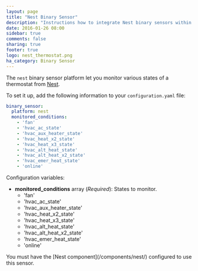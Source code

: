 ```yaml
---
layout: page
title: "Nest Binary Sensor"
description: "Instructions how to integrate Nest binary sensors within Home Assistant."
date: 2016-01-26 08:00
sidebar: true
comments: false
sharing: true
footer: true
logo: nest_thermostat.png
ha_category: Binary Sensor
---
```



The `nest` binary sensor platform let you monitor various states of a thermostat from [Nest](https://nest.com).

To set it up, add the following information to your `configuration.yaml` file:

```yaml
binary_sensor:
  platform: nest
  monitored_conditions:
    - 'fan'
    - 'hvac_ac_state'
    - 'hvac_aux_heater_state'
    - 'hvac_heat_x2_state'
    - 'hvac_heat_x3_state'
    - 'hvac_alt_heat_state'
    - 'hvac_alt_heat_x2_state'
    - 'hvac_emer_heat_state'
    - 'online'
```

Configuration variables:

- **monitored_conditions** array (*Required*): States to monitor.
  - 'fan'
  - 'hvac_ac_state'
  - 'hvac_aux_heater_state'
  - 'hvac_heat_x2_state'
  - 'hvac_heat_x3_state'
  - 'hvac_alt_heat_state'
  - 'hvac_alt_heat_x2_state'
  - 'hvac_emer_heat_state'
  - 'online'

<p class='note'>You must have the [Nest component](/components/nest/) configured to use this sensor.</p>

